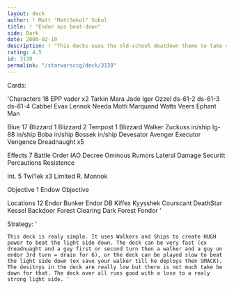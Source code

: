 ```yaml
---
layout: deck
author: ! Matt "MattSokol" Sokol
title: ! "Endor ops beat-down"
side: Dark
date: 2000-02-10
description: ! "This decks uses the old-school deatdown theme to take control of space and ground."
rating: 4.5
id: 3138
permalink: "/starwarsccg/deck/3138"
---
```

Cards: 

'Characters 18
EPP vader x2
Tarkin
Mara Jade
Igar
Ozzel
ds-61-2
ds-61-3
ds-61-4
Cabbel
Evax
Lennok
Needa
Motti
Marquand
Watts
Veers
Ephant Man

Blue 17
Blizzard 1
Blizzard 2
Tempost 1
Blizzard Walker
Zuckuss in/ship
Ig-88 in/ship
Boba in/ship
Bossek in/ship
Devesator
Avenger
Executor
Vengence
Dreadnaught x5

Effects 7
Battle Order
IAO
Decree
Ominous Rumors
Lateral Damage
Securitt Percautions
Resistence

Int. 5
Twi'lek x3
Limited R.
Monnok

Objective 1
Endow Objective

Locations 12
Endor
Bunker
Endor DB
Kiffex
Kyysshek
Courscant
DeathStar
Kessel
Backdoor
Forest Clearing
Dark Forest
Fondor '

Strategy: '

	This deck is realy simple. It uses Walkers and Ships to create HUGH power to beat the light side down. The deck can be very fast (ex dreadnuaght and a guy first or second turn then a walker and a guy on endor 3rd turn = drain for 6), or the deck can be played slow to beat the light side down (ex save your walker till he deploys then SMACK). The desitnys in the deck are really low but there is not much take be down for that. The deck over all runs good with a lose to a realy strong light side. '
